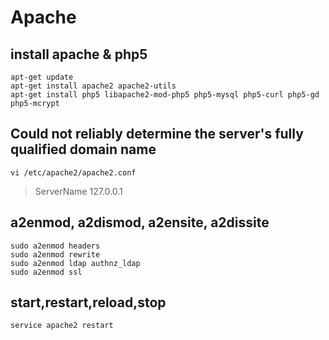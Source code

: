 # Apache

## install apache & php5
```
apt-get update
apt-get install apache2 apache2-utils
apt-get install php5 libapache2-mod-php5 php5-mysql php5-curl php5-gd php5-mcrypt
```

## Could not reliably determine the server's fully qualified domain name
```
vi /etc/apache2/apache2.conf
```
>ServerName 127.0.0.1

## a2enmod, a2dismod, a2ensite, a2dissite
```
sudo a2enmod headers
sudo a2enmod rewrite
sudo a2enmod ldap authnz_ldap
sudo a2enmod ssl
```

## start,restart,reload,stop
```
service apache2 restart
```
